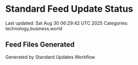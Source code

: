 # Standard Feed Update Status
Last updated: Sat Aug 30 06:29:42 UTC 2025
Categories: technology,business,world

## Feed Files Generated

Generated by Standard Updates Workflow
